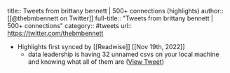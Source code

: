 title:: Tweets from brittany bennett | 500+ connections (highlights)
author:: [[@thebmbennett on Twitter]]
full-title:: "Tweets from brittany bennett | 500+ connections"
category:: #tweets
url:: https://twitter.com/thebmbennett

- Highlights first synced by [[Readwise]] [[Nov 19th, 2022]]
	- data leadership is having 32 unnamed csvs on your local machine and knowing what all of them are ([View Tweet](https://twitter.com/thebmbennett/status/1525205359522156544))